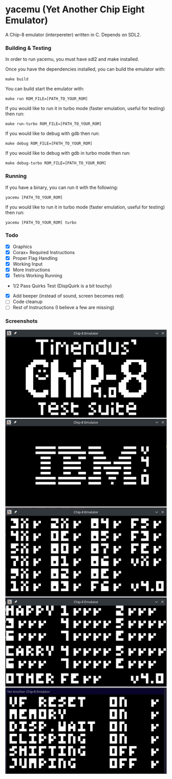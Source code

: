 # yacemu (Yet Another Chip Eight Emulator)
A Chip-8 emulator (interpereter) written in C. Depends on SDL2.

### Building & Testing 

In order to run yacemu, you must have sdl2 and make installed.

Once you have the dependencies installed, you can build the emulator with:
```shell
make build
```

You can build start the emulator with:
```shell
make run ROM_FILE=[PATH_TO_YOUR_ROM]
```

If you would like to run it in turbo mode (faster emulation, useful for testing) then run:
```shell
make run-turbo ROM_FILE=[PATH_TO_YOUR_ROM]
```

If you would like to debug with gdb then run:
```shell
make debug ROM_FILE=[PATH_TO_YOUR_ROM]
```

If you would like to debug with gdb in turbo mode then run:
```shell
make debug-turbo ROM_FILE=[PATH_TO_YOUR_ROM]
```

### Running

If you have a binary, you can run it with the following:

```shell
yacemu [PATH_TO_YOUR_ROM]
```

If you would like to run it in turbo mode (faster emulation, useful for testing) then run:

```shell
yacemu [PATH_TO_YOUR_ROM] turbo
```

### Todo
- [x] Graphics
- [x] Corax+ Required Instructions
- [x] Proper Flag Handling 
- [x] Working Input
- [x] More Instructions
- [x] Tetris Working Running
- 1/2 Pass Quirks Test (DispQuirk is a bit touchy) 
- [x] Add beeper (instead of sound, screen becomes red)
- [ ] Code cleanup
- [ ] Rest of Instructions (I believe a few are missing)

### Screenshots

![Chip 8 Logo Demo](https://github.com/nickorlow/yacemu/blob/main/screenshots/chip8-logo.png?raw=true)
![IBM Logo Demo](https://github.com/nickorlow/yacemu/blob/main/screenshots/ibm-logo.png?raw=true)
![Corax Plus Test Demo](https://github.com/nickorlow/yacemu/blob/main/screenshots/corax+-test.png?raw=true)
![Flag Test Demo](https://github.com/nickorlow/yacemu/blob/main/screenshots/flag-test.png?raw=true)
![Quirks Test](https://github.com/nickorlow/yacemu/blob/main/screenshots/quirks-test.png?raw=true)
